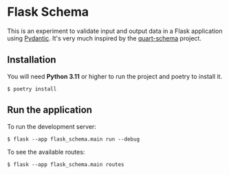 # Flask Schema

This is an experiment to validate input and output data in a Flask application using [Pydantic](https://docs.pydantic.dev/latest/).
It's very much inspired by the [quart-schema](https://quart-schema.readthedocs.io/en/latest/tutorials/quickstart.html)
project.

## Installation

You will need **Python 3.11** or higher to run the project and poetry to install it.

```shell
$ poetry install
```

## Run the application

To run the development server:

```shell
$ flask --app flask_schema.main run --debug
```

To see the available routes:

```shell
$ flask --app flask_schema.main routes
```